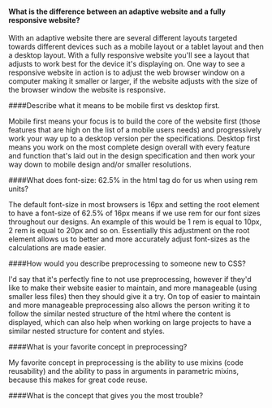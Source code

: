 #### What is the difference between an adaptive website and a fully responsive website?

With an adaptive website there are several different layouts targeted towards different devices such as a mobile layout or a tablet layout and then a desktop layout. With a fully responsive website you'll see a layout that adjusts to work best for the device it's displaying on. One way to see a responsive website in action is to adjust the web browser window on a computer making it smaller or larger, if the website adjusts with the size of the browser window the website is responsive.


####Describe what it means to be mobile first vs desktop first.

Mobile first means your focus is to build the core of the website first (those features that are high on the list of a mobile users needs) and progressively work your way up to a desktop version per the specifications. Desktop first means you work on the most complete design overall with every feature and function that's laid out in the design specification and then work your way down to mobile design and/or smaller resolutions.


####What does font-size: 62.5% in the html tag do for us when using rem units?

The default font-size in most browsers is 16px and setting the root element to have a font-size of 62.5% of 16px means if we use rem for our font sizes throughout our designs. An example of this would be 1 rem is equal to 10px, 2 rem is equal to 20px and so on. Essentially this adjustment on the root element allows us to better and more accurately adjust font-sizes as the calculations are made easier.

####How would you describe preprocessing to someone new to CSS?

I'd say that it's perfectly fine to not use preprocessing, however if they'd like to make their website easier to maintain, and more manageable (using smaller less files) then they should give it a try. On top of easier to maintain and more manageable preprocessing also allows the person writing it to follow the similar nested structure of the html where the content is displayed, which can also help when working on large projects to have a similar nested structure for content and styles.

####What is your favorite concept in preprocessing?

My favorite concept in preprocessing is the ability to use mixins (code reusability) and the ability to pass in arguments in parametric mixins, because this makes for great code reuse. 

####What is the concept that gives you the most trouble?

